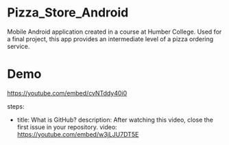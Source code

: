 # Pizza_Store_Android
Mobile Android application created in a course at Humber College. Used for a final project, this app provides an intermediate level of a pizza ordering service.

# Demo
https://youtube.com/embed/cvNTddy40i0

steps:
- title: What is GitHub?
  description: After watching this video, close the first issue in your repository.
  video: https://youtube.com/embed/w3jLJU7DT5E




